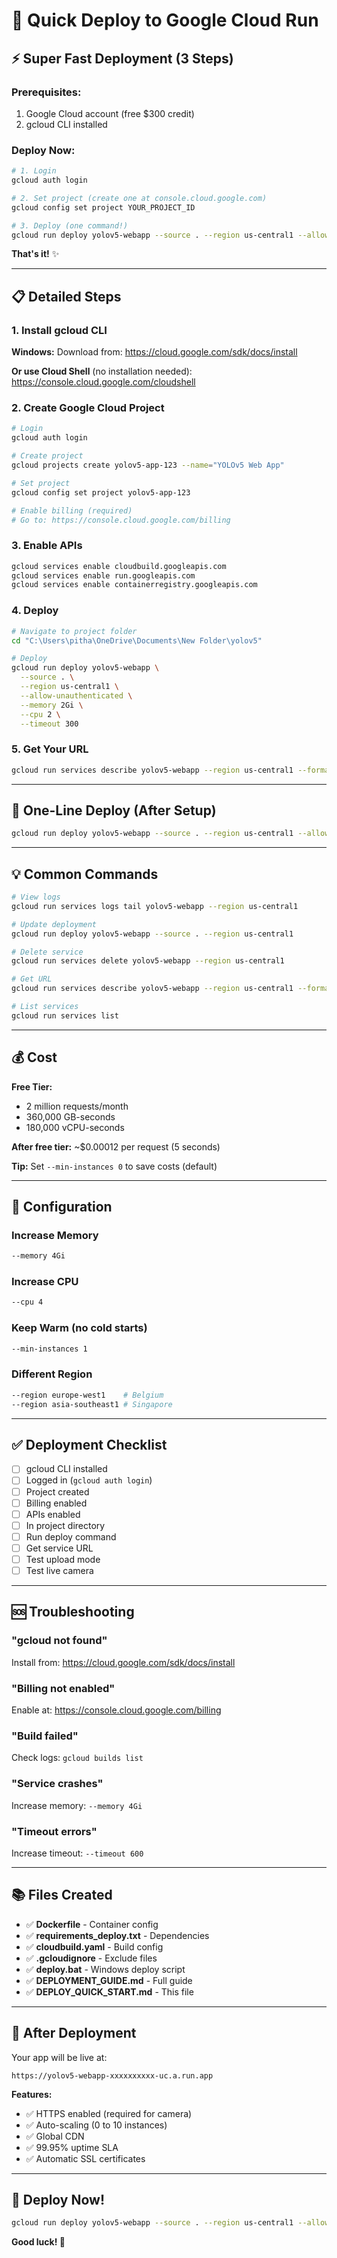 # 🚀 Quick Deploy to Google Cloud Run

## ⚡ Super Fast Deployment (3 Steps)

### **Prerequisites:**

1. Google Cloud account (free $300 credit)
2. gcloud CLI installed

### **Deploy Now:**

```bash
# 1. Login
gcloud auth login

# 2. Set project (create one at console.cloud.google.com)
gcloud config set project YOUR_PROJECT_ID

# 3. Deploy (one command!)
gcloud run deploy yolov5-webapp --source . --region us-central1 --allow-unauthenticated --memory 2Gi --cpu 2
```

**That's it!** ✨

---

## 📋 Detailed Steps

### **1. Install gcloud CLI**

**Windows:**
Download from: https://cloud.google.com/sdk/docs/install

**Or use Cloud Shell** (no installation needed):
https://console.cloud.google.com/cloudshell

### **2. Create Google Cloud Project**

```bash
# Login
gcloud auth login

# Create project
gcloud projects create yolov5-app-123 --name="YOLOv5 Web App"

# Set project
gcloud config set project yolov5-app-123

# Enable billing (required)
# Go to: https://console.cloud.google.com/billing
```

### **3. Enable APIs**

```bash
gcloud services enable cloudbuild.googleapis.com
gcloud services enable run.googleapis.com
gcloud services enable containerregistry.googleapis.com
```

### **4. Deploy**

```bash
# Navigate to project folder
cd "C:\Users\pitha\OneDrive\Documents\New Folder\yolov5"

# Deploy
gcloud run deploy yolov5-webapp \
  --source . \
  --region us-central1 \
  --allow-unauthenticated \
  --memory 2Gi \
  --cpu 2 \
  --timeout 300
```

### **5. Get Your URL**

```bash
gcloud run services describe yolov5-webapp --region us-central1 --format 'value(status.url)'
```

---

## 🎯 One-Line Deploy (After Setup)

```bash
gcloud run deploy yolov5-webapp --source . --region us-central1 --allow-unauthenticated --memory 2Gi --cpu 2
```

---

## 💡 Common Commands

```bash
# View logs
gcloud run services logs tail yolov5-webapp --region us-central1

# Update deployment
gcloud run deploy yolov5-webapp --source . --region us-central1

# Delete service
gcloud run services delete yolov5-webapp --region us-central1

# Get URL
gcloud run services describe yolov5-webapp --region us-central1 --format 'value(status.url)'

# List services
gcloud run services list
```

---

## 💰 Cost

**Free Tier:**

- 2 million requests/month
- 360,000 GB-seconds
- 180,000 vCPU-seconds

**After free tier:** ~$0.00012 per request (5 seconds)

**Tip:** Set `--min-instances 0` to save costs (default)

---

## 🔧 Configuration

### **Increase Memory**

```bash
--memory 4Gi
```

### **Increase CPU**

```bash
--cpu 4
```

### **Keep Warm (no cold starts)**

```bash
--min-instances 1
```

### **Different Region**

```bash
--region europe-west1    # Belgium
--region asia-southeast1 # Singapore
```

---

## ✅ Deployment Checklist

- [ ] gcloud CLI installed
- [ ] Logged in (`gcloud auth login`)
- [ ] Project created
- [ ] Billing enabled
- [ ] APIs enabled
- [ ] In project directory
- [ ] Run deploy command
- [ ] Get service URL
- [ ] Test upload mode
- [ ] Test live camera

---

## 🆘 Troubleshooting

### **"gcloud not found"**

Install from: https://cloud.google.com/sdk/docs/install

### **"Billing not enabled"**

Enable at: https://console.cloud.google.com/billing

### **"Build failed"**

Check logs: `gcloud builds list`

### **"Service crashes"**

Increase memory: `--memory 4Gi`

### **"Timeout errors"**

Increase timeout: `--timeout 600`

---

## 📚 Files Created

- ✅ **Dockerfile** - Container config
- ✅ **requirements_deploy.txt** - Dependencies
- ✅ **cloudbuild.yaml** - Build config
- ✅ **.gcloudignore** - Exclude files
- ✅ **deploy.bat** - Windows deploy script
- ✅ **DEPLOYMENT_GUIDE.md** - Full guide
- ✅ **DEPLOY_QUICK_START.md** - This file

---

## 🎉 After Deployment

Your app will be live at:

```
https://yolov5-webapp-xxxxxxxxxx-uc.a.run.app
```

**Features:**

- ✅ HTTPS enabled (required for camera)
- ✅ Auto-scaling (0 to 10 instances)
- ✅ Global CDN
- ✅ 99.95% uptime SLA
- ✅ Automatic SSL certificates

---

## 🚀 Deploy Now!

```bash
gcloud run deploy yolov5-webapp --source . --region us-central1 --allow-unauthenticated --memory 2Gi --cpu 2
```

**Good luck! 🎯**
